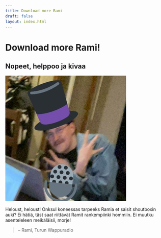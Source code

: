 ```yaml
---
title: Download more Rami
draft: false
layout: index.html
---
```



# Download more Rami!

## Nopeet, helppoo ja kivaa

![Kuva Ramista.](/rami.jpeg)

Heloust, heloust! Onksul koneessas tarpeeks Ramia et saisit shoutboxin auki? Ei hätiä, täst saat riittävät Ramit
rankempiinki hommiin. Ei muutku asenteleleen meikäläisii, morje!

> – Rami, Turun Wappuradio
